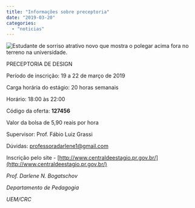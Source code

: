 ```yaml
---
title: "Informações sobre preceptoria"
date: "2019-03-20"
categories: 
  - "noticias"
---
```


![Estudante de sorriso atrativo novo que mostra o polegar acima fora no terreno na universidade.](https://image.freepik.com/fotos-gratis/estudante-de-sorriso-atrativo-novo-que-mostra-o-polegar-acima-fora-no-terreno-na-universidade_8353-6394.jpg)

PRECEPTORIA DE DESIGN

Período de inscrição: 19 a 22 de março de 2019

Carga horária do estágio: 20 horas semanais

Horário: 18:00 às 22:00

Código da oferta: **127456**

Valor da bolsa de 5,90 reais por hora

Supervisor: Prof. Fábio Luiz Grassi

Dúvidas: [professoradarlene1@gmail.com](mailto:professoradarlene1@gmail.com)

Inscrição pelo site - [http://www.centraldeestagio.pr.gov.br/](http://www.centraldeestagio.pr.gov.br/)

_Prof. Darlene N. Bogatschov_

_Departamento de Pedagogia_

_UEM/CRC_
